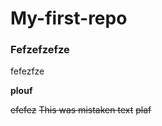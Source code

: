﻿# My-first-repo

### Fefzefzefze

fefezfze

**plouf**

~~efefez~~
~~This was mistaken text~~
~~plaf~~
